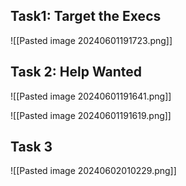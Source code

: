 
## Task1: Target the Execs
![[Pasted image 20240601191723.png]]
## Task 2: Help Wanted
![[Pasted image 20240601191641.png]]

![[Pasted image 20240601191619.png]]
## Task 3

![[Pasted image 20240602010229.png]]

